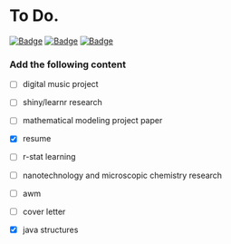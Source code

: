 To Do. 
================

[![Badge](https://79e2hdgqbf59.runkit.sh)](https://git.io/gradientbadge) [![Badge](https://pcylahiqejai.runkit.sh)](https://git.io/gradientbadge) [![Badge](https://u7qa58vvcots.runkit.sh)](https://git.io/gradientbadge)

### Add the following content

* [ ] digital music project

* [ ] shiny/learnr research

* [ ] mathematical modeling project paper 

* [X] resume 

* [ ] r-stat learning

* [ ] nanotechnology and microscopic chemistry research

* [ ] awm

* [ ] cover letter

* [x] java structures


